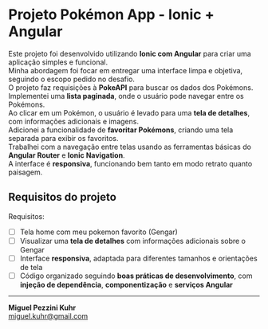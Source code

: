 # Projeto Pokémon App - Ionic + Angular

Este projeto foi desenvolvido utilizando **Ionic com Angular** para criar uma aplicação simples e funcional.  
Minha abordagem foi focar em entregar uma interface limpa e objetiva, seguindo o escopo pedido no desafio.  
O projeto faz requisições à **PokeAPI** para buscar os dados dos Pokémons.  
Implementei uma **lista paginada**, onde o usuário pode navegar entre os Pokémons.  
Ao clicar em um Pokémon, o usuário é levado para uma **tela de detalhes**, com informações adicionais e imagens.  
Adicionei a funcionalidade de **favoritar Pokémons**, criando uma tela separada para exibir os favoritos.  
Trabalhei com a navegação entre telas usando as ferramentas básicas do **Angular Router** e **Ionic Navigation**.  
A interface é **responsiva**, funcionando bem tanto em modo retrato quanto paisagem.  

## Requisitos do projeto

Requisitos:

- [ ]  Tela home com meu pokemon favorito (Gengar)
- [ ]  Visualizar uma **tela de detalhes** com informações adicionais sobre o Gengar
- [ ]  Interface **responsiva**, adaptada para diferentes tamanhos e orientações de tela
- [ ]  Código organizado seguindo **boas práticas de desenvolvimento**, com **injeção de dependência**, **componentização** e **serviços Angular**

---

**Miguel Pezzini Kuhr**  
[miguel.kuhr@gmail.com](mailto:miguel.kuhr@gmail.com)
